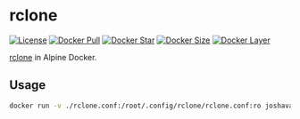 # rclone

[![License][license_md]][license]
[![Docker Pull][docker_pull]][docker]
[![Docker Star][docker_star]][docker]
[![Docker Size][docker_size]][docker]
[![Docker Layer][docker_layer]][docker]

[rclone][rclone] in Alpine Docker.

## Usage

```bash
docker run -v ./rclone.conf:/root/.config/rclone/rclone.conf:ro joshava/rclone
```

[rclone]: https://github.com/ncw/rclone
[docker]: https://hub.docker.com/r/joshava/rclone
[docker_pull]: https://img.shields.io/docker/pulls/joshava/rclone.svg
[docker_star]: https://img.shields.io/docker/stars/joshava/rclone.svg
[docker_size]: https://img.shields.io/microbadger/image-size/joshava/rclone.svg
[docker_layer]: https://img.shields.io/microbadger/layers/joshava/rclone.svg
[license]: https://github.com/joshava/rclone/blob/master/LICENSE
[license_md]: https://img.shields.io/github/license/joshava/rclone.svg
